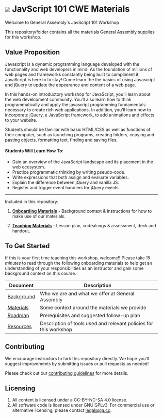 # ![](https://ga-dash.s3.amazonaws.com/production/assets/logo-9f88ae6c9c3871690e33280fcf557f33.png) JavScript 101 CWE Materials

Welcome to General Assembly's JavScript 101 Workshop

This repository/folder contains all the materials General Assembly supplies for this workshop.

## Value Proposition

Javascript is a dynamic programming language developed with the functionality and web developers in mind. As the foundation of millions of web pages and frameworks constantly being built to compliment it, JavaScript is here to to stay! Come learn the  the basics of using Javascript and jQuery to update the appearance and content of a web page. 

In this hands-on introductory workshop for JavaScript, you’ll learn about the web development community. You’ll also learn how to think programmatically and apply the javascript programming fundamentals necessary to create rich web applications.  In addition, you’ll learn how to incorporate jQuery, a JavaScript framework, to add animations and effects to your website.

Students should be familiar with basic HTML/CSS as well as functions of their computer, such as launching programs, creating folders, copying and pasting objects, formatting text, finding and saving files.

#### Students Will Learn How To:

<!-- a bulleted list of learning goals from Confluence -->

- Gain an overview of the JavaScript landscape and its placement in the web ecosystem.
- Practice programmatic thinking by writing pseudo-code.
- Write expressions that both assign and evaluate variables.
- Explain the difference between jQuery and vanilla JS.
- Register and trigger event handlers for jQuery events.  

---

Included in this repository:

1. **[Onboarding Materials](curriculum/01-onboarding)** - Background context & instructions for how to make use of our materials.

2. **[Teaching Materials](curriculum/02-materials)** - Lesson plan, codealongs & assessment, deck and handout.

<!-- 3. [**Contributing Guidelines**](contributing-guidelines.md) - information about how to submit materials you create, adapt, or fix back to the global General Assembly team -->


## To Get Started

If this is your first time teaching this workshop, welcome!! Please take *15 minutes* to read through the following onboarding materials to help get an understanding of your responsibilities as an instructor and gain some background context on this course.

Document                            | Description
----------------------------------- | ------------------------------------------
[Background](./curriculum/01-onboarding/01-background.md) | Who we are and what we offer at General Assembly
[Materials](./curriculum//01-onboarding/02-materials.md) | Some context around the materials we provide
[Roadmap](./curriculum//01-onboarding/03-roadmap.md) | Prerequisites and suggested follow-up plan
[Resources](./curriculum//01-onboarding/04-tools-policies.md) | Description of tools used and relevant policies for this workshop


## Contributing

We encourage instructors to fork this repository directly. We hope you'll suggest improvements by submitting issues or pull requests as needed!

Please check out our [contributing guidelines](contributing.md) for more details.


## Licensing

<!--  remember to replace the placeholder content in curly braces in the GNU license -->

1. All content is licensed under a CC-BY-NC-SA 4.0 license.
2. All software code is licensed under GNU GPLv3. For commercial use or alternative licensing, please contact legal@ga.co.
